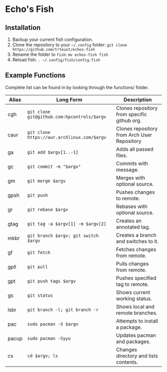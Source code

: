 # Echo's Fish
## Installation
1. Backup your current fish configuration.
2. Clone the repository to your `~/.config` folder: `git clone https://github.com/trteust/echos-fish`
3. Rename the folder to `fish`: `mv echos-fish fish`
4. Reload fish: `. ~/.config/fish/config.fish`

## Example Functions
Complete list can be found in by looking through the functions/ folder.

| Alias | Long Form                                   | Description                                       |
| ----- | ------------------------------------------- | ------------------------------------------------- |
| cgh   | `git clone git@github.com:hpcontrols/$argv` | Clones repository from specific github org.       |
| caur  | `git clone https://aur.archlinux.com/$argv` | Clones repository from Arch User Repository       |
| ga    | `git add $argv[1..-1]`                      | Adds all passed files.                            |
| gc    | `git commit -m "$argv"`                     | Commits with message.                             |
| gm    | `git merge $argv`                           | Merges with optional source.                      |
| gpsh  | `git push`                                  | Pushes changes to remote.                         |
| gr    | `git rebase $argv`                          | Rebases with optional source.                     |
| gtag  | `git tag -a $argv[1] -m $argv[2]`           | Creates an annotated tag.                         |
| mkbr  | `git branch $argv; git switch $argv`        | Creates a branch and switches to it.              |
| gf    | `git fetch`                                 | Fetches changes from remote.                      |
| gpll  | `git pull`                                  | Pulls changes from remote.                        |
| gpt   | `git push tags $argv`                       | Pushes specified tag to remote.                   |
| gs    | `git status`                                | Shows current working status.                     |
| lsbr  | `git branch -l; git branch -r`              | Shows local and remote branches.                  |
| pac   | `sudo pacman -S $argv`                      | Attempts to install a package.                    |
| pacup | `sudo pacman -Syyu`                         | Updates pacman and packages.                      |
| cs    | `cd $argv; ls`                              | Changes directory and lists contents.             |
